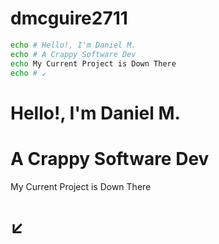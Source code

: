 # dmcguire2711
```bash
echo # Hello!, I'm Daniel M.
echo # A Crappy Software Dev
echo My Current Project is Down There 
echo # ↙ 
```
# Hello!, I'm Daniel M.
# A Crappy Software Dev
My Current Project is Down There 
# ↙
